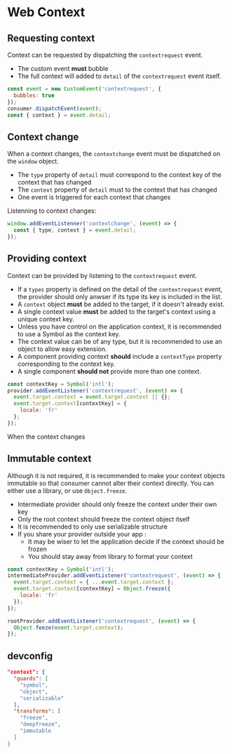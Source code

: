 # Web Context

## Requesting context

Context can be requested by dispatching the `contextrequest` event. 

* The custom event **must** bubble
* The full context will added to `detail` of the `contextrequest` event itself.

```js
const event = new CustomEvent('contextrequest', {
  bubbles: true
});
consumer.dispatchEvent(event);
const { context } = event.detail;
```

## Context change

When a context changes, the `contextchange` event must be dispatched on the `window` object.

* The `type` property of `detail` must correspond to the context key of the context that has changed
* The `context` property of `detail` must to the context that has changed
* One event is triggered for each context that changes

Listenning to context changes:

```js
window.addEventListenner('contextchange', (event) => {
  const { type, context } = event.detail;
});
```

## Providing context

Context can be provided by listening to the `contextrequest` event.

* If a `types` property is defined on the detail of the `contextrequest` event, the provider should only anwser if its type its key is included in the list.
* A `context` object **must** be added to the target, if it doesn't already exist.
* A single context value **must** be added to the target's context using a unique context key.
* Unless you have control on the application context, it is recommended to use a Symbol as the context key.
* The context value can be of any type, but it is recommended to use an object to allow easy extension.
* A component providing context **should** include a `contextType` property corresponding to the context key.
* A single component **should not** provide more than one context.

```js
const contextKey = Symbol('intl');
provider.addEventListener('contextrequest', (event) => {
  event.target.context = event.target.context || {};
  event.target.context[contextKey] = {
    locale: 'fr'
  };
});
```

When the context changes

## Immutable context

Although it is not required, it is recommended to make your context objects immutable so that consumer cannot alter their context directly. You can either use a library, or use `Object.freeze`.

* Intermediate provider should only freeze the context under their own key
* Only the root context should freeze the context object itself
* It is recommended to only use serializable structure
* If you share your provider outside your app :
  * It may be wiser to let the application decide if the context should be frozen
  * You should stay away from library to format your context

```js
const contextKey = Symbol('intl');
intermediateProvider.addEventListener('contextrequest', (event) => {
  event.target.context = { ...event.target.context };
  event.target.context[contextKey] = Object.freeze({
    locale: 'fr'
  });
});

rootProvider.addEventListener('contextrequest', (event) => {
  Object.feeze(event.target.context);
});

```

## devconfig

```json
"context": {
  "guards": [
    "symbol",
    "object",
    "serializable"
  ],
  "transforms": [
    "freeze",
    "deepfreeze",
    "immutable
  ]
}
```



